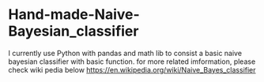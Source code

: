 # Hand-made-Naive-Bayesian_classifier

I currently use Python with pandas and math lib to consist a basic naive bayesian classifier with basic function.
for more related imformation, please check wiki pedia below
https://en.wikipedia.org/wiki/Naive_Bayes_classifier
